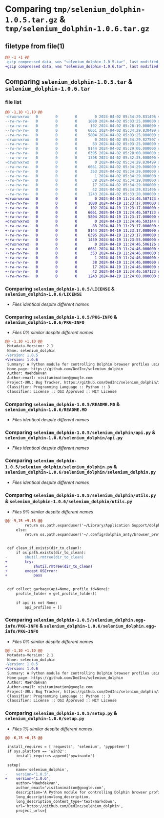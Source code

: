 # Comparing `tmp/selenium_dolphin-1.0.5.tar.gz` & `tmp/selenium_dolphin-1.0.6.tar.gz`

## filetype from file(1)

```diff
@@ -1 +1 @@
-gzip compressed data, was "selenium_dolphin-1.0.5.tar", last modified: Tue Apr  2 05:34:29 2024, max compression
+gzip compressed data, was "selenium_dolphin-1.0.6.tar", last modified: Fri Apr 19 11:24:46 2024, max compression
```

## Comparing `selenium_dolphin-1.0.5.tar` & `selenium_dolphin-1.0.6.tar`

### file list

```diff
@@ -1,18 +1,18 @@
-drwxrwxrwx   0        0        0        0 2024-04-02 05:34:29.831496 selenium_dolphin-1.0.5/
--rw-rw-rw-   0        0        0     1080 2024-04-02 05:03:25.000000 selenium_dolphin-1.0.5/LICENSE
--rw-rw-rw-   0        0        0      102 2024-04-02 05:28:19.000000 selenium_dolphin-1.0.5/MANIFEST.in
--rw-rw-rw-   0        0        0     6661 2024-04-02 05:34:29.830499 selenium_dolphin-1.0.5/PKG-INFO
--rw-rw-rw-   0        0        0     5804 2024-04-02 05:03:25.000000 selenium_dolphin-1.0.5/README.MD
-drwxrwxrwx   0        0        0        0 2024-04-02 05:34:29.827507 selenium_dolphin-1.0.5/selenium_dolphin/
--rw-rw-rw-   0        0        0       83 2024-04-02 05:03:25.000000 selenium_dolphin-1.0.5/selenium_dolphin/__init__.py
--rw-rw-rw-   0        0        0     8144 2024-04-02 05:29:06.000000 selenium_dolphin-1.0.5/selenium_dolphin/api.py
--rw-rw-rw-   0        0        0     6395 2024-04-02 05:28:00.000000 selenium_dolphin-1.0.5/selenium_dolphin/selenium_dolphin.py
--rw-rw-rw-   0        0        0     1398 2024-04-02 05:32:35.000000 selenium_dolphin-1.0.5/selenium_dolphin/utils.py
-drwxrwxrwx   0        0        0        0 2024-04-02 05:34:29.830499 selenium_dolphin-1.0.5/selenium_dolphin.egg-info/
--rw-rw-rw-   0        0        0     6661 2024-04-02 05:34:29.000000 selenium_dolphin-1.0.5/selenium_dolphin.egg-info/PKG-INFO
--rw-rw-rw-   0        0        0      353 2024-04-02 05:34:29.000000 selenium_dolphin-1.0.5/selenium_dolphin.egg-info/SOURCES.txt
--rw-rw-rw-   0        0        0        1 2024-04-02 05:34:29.000000 selenium_dolphin-1.0.5/selenium_dolphin.egg-info/dependency_links.txt
--rw-rw-rw-   0        0        0       38 2024-04-02 05:34:29.000000 selenium_dolphin-1.0.5/selenium_dolphin.egg-info/requires.txt
--rw-rw-rw-   0        0        0       17 2024-04-02 05:34:29.000000 selenium_dolphin-1.0.5/selenium_dolphin.egg-info/top_level.txt
--rw-rw-rw-   0        0        0       42 2024-04-02 05:34:29.831496 selenium_dolphin-1.0.5/setup.cfg
--rw-rw-rw-   0        0        0     1243 2024-04-02 05:33:20.000000 selenium_dolphin-1.0.5/setup.py
+drwxrwxrwx   0        0        0        0 2024-04-19 11:24:46.507123 selenium_dolphin-1.0.6/
+-rw-rw-rw-   0        0        0     1080 2024-04-19 11:23:17.000000 selenium_dolphin-1.0.6/LICENSE
+-rw-rw-rw-   0        0        0      102 2024-04-19 11:23:17.000000 selenium_dolphin-1.0.6/MANIFEST.in
+-rw-rw-rw-   0        0        0     6661 2024-04-19 11:24:46.507123 selenium_dolphin-1.0.6/PKG-INFO
+-rw-rw-rw-   0        0        0     5804 2024-04-19 11:23:17.000000 selenium_dolphin-1.0.6/README.MD
+drwxrwxrwx   0        0        0        0 2024-04-19 11:24:46.503144 selenium_dolphin-1.0.6/selenium_dolphin/
+-rw-rw-rw-   0        0        0       83 2024-04-19 11:23:17.000000 selenium_dolphin-1.0.6/selenium_dolphin/__init__.py
+-rw-rw-rw-   0        0        0     8144 2024-04-19 11:23:17.000000 selenium_dolphin-1.0.6/selenium_dolphin/api.py
+-rw-rw-rw-   0        0        0     6395 2024-04-19 11:23:17.000000 selenium_dolphin-1.0.6/selenium_dolphin/selenium_dolphin.py
+-rw-rw-rw-   0        0        0     1459 2024-04-19 11:23:55.000000 selenium_dolphin-1.0.6/selenium_dolphin/utils.py
+drwxrwxrwx   0        0        0        0 2024-04-19 11:24:46.506126 selenium_dolphin-1.0.6/selenium_dolphin.egg-info/
+-rw-rw-rw-   0        0        0     6661 2024-04-19 11:24:46.000000 selenium_dolphin-1.0.6/selenium_dolphin.egg-info/PKG-INFO
+-rw-rw-rw-   0        0        0      353 2024-04-19 11:24:46.000000 selenium_dolphin-1.0.6/selenium_dolphin.egg-info/SOURCES.txt
+-rw-rw-rw-   0        0        0        1 2024-04-19 11:24:46.000000 selenium_dolphin-1.0.6/selenium_dolphin.egg-info/dependency_links.txt
+-rw-rw-rw-   0        0        0       38 2024-04-19 11:24:46.000000 selenium_dolphin-1.0.6/selenium_dolphin.egg-info/requires.txt
+-rw-rw-rw-   0        0        0       17 2024-04-19 11:24:46.000000 selenium_dolphin-1.0.6/selenium_dolphin.egg-info/top_level.txt
+-rw-rw-rw-   0        0        0       42 2024-04-19 11:24:46.507123 selenium_dolphin-1.0.6/setup.cfg
+-rw-rw-rw-   0        0        0     1243 2024-04-19 11:24:08.000000 selenium_dolphin-1.0.6/setup.py
```

### Comparing `selenium_dolphin-1.0.5/LICENSE` & `selenium_dolphin-1.0.6/LICENSE`

 * *Files identical despite different names*

### Comparing `selenium_dolphin-1.0.5/PKG-INFO` & `selenium_dolphin-1.0.6/PKG-INFO`

 * *Files 0% similar despite different names*

```diff
@@ -1,10 +1,10 @@
 Metadata-Version: 2.1
 Name: selenium_dolphin
-Version: 1.0.5
+Version: 1.0.6
 Summary: A Python module for controlling Dolphin browser profiles using Selenium/Pyppeteer. It also has a Dolphin API for creating, editing, and deleting profiles.
 Home-page: https://github.com/DedInc/selenium_dolphin
 Author: Maehdakvan
 Author-email: visitanimation@google.com
 Project-URL: Bug Tracker, https://github.com/DedInc/selenium_dolphin/issues
 Classifier: Programming Language :: Python :: 3
 Classifier: License :: OSI Approved :: MIT License
```

### Comparing `selenium_dolphin-1.0.5/README.MD` & `selenium_dolphin-1.0.6/README.MD`

 * *Files identical despite different names*

### Comparing `selenium_dolphin-1.0.5/selenium_dolphin/api.py` & `selenium_dolphin-1.0.6/selenium_dolphin/api.py`

 * *Files identical despite different names*

### Comparing `selenium_dolphin-1.0.5/selenium_dolphin/selenium_dolphin.py` & `selenium_dolphin-1.0.6/selenium_dolphin/selenium_dolphin.py`

 * *Files identical despite different names*

### Comparing `selenium_dolphin-1.0.5/selenium_dolphin/utils.py` & `selenium_dolphin-1.0.6/selenium_dolphin/utils.py`

 * *Files 9% similar despite different names*

```diff
@@ -9,15 +9,18 @@
         return os.path.expanduser('~/Library/Application Support/dolphin_anty/browser_profiles')
     else:
         return os.path.expanduser('~/.config/dolphin_anty/browser_profiles')
 
 
 def clean_if_exists(dir_to_clean):
     if os.path.exists(dir_to_clean):
-        shutil.rmtree(dir_to_clean)
+        try:
+            shutil.rmtree(dir_to_clean)
+        except OSError:
+            pass
 
 
 def collect_garbage(api=None, profile_id=None):
     profile_folder = get_profile_folder()
 
     if api is not None:
         api_profiles = []
```

### Comparing `selenium_dolphin-1.0.5/selenium_dolphin.egg-info/PKG-INFO` & `selenium_dolphin-1.0.6/selenium_dolphin.egg-info/PKG-INFO`

 * *Files 0% similar despite different names*

```diff
@@ -1,10 +1,10 @@
 Metadata-Version: 2.1
 Name: selenium_dolphin
-Version: 1.0.5
+Version: 1.0.6
 Summary: A Python module for controlling Dolphin browser profiles using Selenium/Pyppeteer. It also has a Dolphin API for creating, editing, and deleting profiles.
 Home-page: https://github.com/DedInc/selenium_dolphin
 Author: Maehdakvan
 Author-email: visitanimation@google.com
 Project-URL: Bug Tracker, https://github.com/DedInc/selenium_dolphin/issues
 Classifier: Programming Language :: Python :: 3
 Classifier: License :: OSI Approved :: MIT License
```

### Comparing `selenium_dolphin-1.0.5/setup.py` & `selenium_dolphin-1.0.6/setup.py`

 * *Files 1% similar despite different names*

```diff
@@ -6,15 +6,15 @@
 
 install_requires = ['requests', 'selenium', 'pyppeteer'] 
 if sys.platform == 'win32':
     install_requires.append('pywinauto')
 
 setup(
     name='selenium_dolphin',
-    version='1.0.5',
+    version='1.0.6',
     author='Maehdakvan',
     author_email='visitanimation@google.com',
     description='A Python module for controlling Dolphin browser profiles using Selenium/Pyppeteer. It also has a Dolphin API for creating, editing, and deleting profiles.',
     long_description=long_description,
     long_description_content_type='text/markdown',
     url='https://github.com/DedInc/selenium_dolphin',
     project_urls={
```

